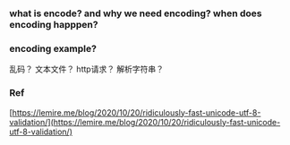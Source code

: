 
### what is encode? and why we need encoding? when does encoding happpen?

### encoding example?
乱码？
文本文件？
http请求？
解析字符串？

### 



### Ref
[https://lemire.me/blog/2020/10/20/ridiculously-fast-unicode-utf-8-validation/](https://lemire.me/blog/2020/10/20/ridiculously-fast-unicode-utf-8-validation/)